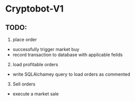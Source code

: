 # Cryptobot-V1

## TODO:
1. place order
  - successfully trigger market buy
  - record transaction to database with applicable feilds

2. load profitable orders
  - write SQLAlchamey query to load orders as commented

3. Sell orders
  - execute a market sale

